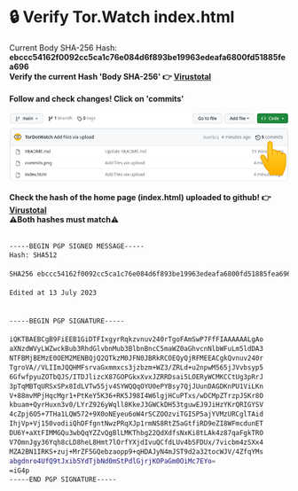 # 🔒 Verify Tor.Watch index.html <br>
Current Body SHA-256 Hash: <strong>ebccc54162f0092cc5ca1c76e084d6f893be19963edeafa6800fd51885fea696</strong> <br>
<strong>Verify the current Hash 'Body SHA-256' 👉 </strong> **[Virustotal](https://www.virustotal.com/gui/url/07d46003ab6804129ea73c3106102f6ec9b5bccf86aa35223c913e11eaacad20/details)**
<br>
<br>
<strong>Follow and check changes! Click on 'commits'</strong> <br>
<br>
![Screenshot](commits.png)
<br>
<br>
<strong>Check the hash of the home page (index.html) uploaded to github! 👉 </strong> **[Virustotal](https://www.virustotal.com/gui/url/07d46003ab6804129ea73c3106102f6ec9b5bccf86aa35223c913e11eaacad20/details)**
<br>
<strong>⚠️Both hashes must match⚠️</strong><br>
<br />
```bash
-----BEGIN PGP SIGNED MESSAGE-----
Hash: SHA512

SHA256 ebccc54162f0092cc5ca1c76e084d6f893be19963edeafa6800fd51885fea696

Edited at 13 July 2023


-----BEGIN PGP SIGNATURE-----

iQKTBAEBCgB9FiEEB1GiDTFIxgyrRqkzvnuv240rTgoFAmSwP7FfFIAAAAAALgAo
aXNzdWVyLWZwckBub3RhdGlvbnMub3BlbnBncC5maWZ0aGhvcnNlbWFuLm5ldDA3
NTFBMjBEMzE0OEM2MENBQjQ2QTkzM0JFN0JBRkRCOEQyQjRFMEEACgkQvnuv240r
TgroVA//VLIImJQQHMFsrvaGxmmxcs3jzbzm+WZ3/ZRLd+u2npwM565jJVvbsyp5
6GfwfpyuZOTbQJS/ITDJlizcX87GOPGkxXvxJZRRDsai5LOERyWCMKCCtUg3pRrJ
3pTqMBTqURSxSPx8IdLVTw55jv4SYWQQqOYU0ePYBsy7QjJUunDAGDKnPU1ViLKn
V+88mvMPjHqcMgr1+PtKeY5K36+RK5J98I4W6lgjHCuPTxs/wDCMpZTrzpJSKr8O
kbuam+QyrHuxn3v0/LYrZ926yWqll8KkeJ3GWCkDH53tguwEJ9JiHzYKrQRIGYSV
4cZpj6O5+7THa1LQW572+9X0oNEyeu6oW4rSCZOOzviTGISP5ajYVMzURCglTAid
IhjVp+Vj150vodiiQhDFfgntNwzPRqXJp1rmNS8RtZ5aGtfiRD9eZI8WFmcdunET
DU6Y+aXtFIMMGQu3wbQqYZZvQgBlLMKThbg22QdXdfsNxKi8tLAk4z87qaFgkTRO
V7OmnJgy36Yqh8cLD8heL8Hmt7lOrfYXjdIvuQCfdLUv4bSFDUx/7vicbm4zSXx4
MZA2BN1IRKS+zuj+MrZF5GQebzaopp9+qHDAJyN4mJST9d2a32tocWJV/4ZfqYMs
abgdnro4UfQ9tJxib5YdTjbNd0mStPdlGjrjKOPaGm0OiMc7EYo=
=iG4p
-----END PGP SIGNATURE-----
```
